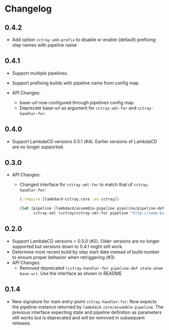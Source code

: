 # Changelog

## 0.4.2

* Add option `cctray-add-prefix` to disable or enable (default) prefixing step names with pipeline name

## 0.4.1

* Support multiple pipelines.
* Support prefixing builds with pipeline name from config map.

* API Changes:
  * base-url now configured through pipelines config map.
  * Deprecate base-url as argument for `cctray-xml-for` and `cctray-handler-for`.

## 0.4.0

* Support LambdaCD versions 0.5.1 (#4). Earlier versions of LambdaCD are no longer supported.

## 0.3.0

* API Changes:
  * Changed interface for `cctray-xml-for` to match that of `cctray-handler-for`:

    ```clojure
    (:require [lambdacd-cctray.core :as cctray])

    (let [pipeline (lambdacd/assemble-pipeline pipeline/pipeline-def {})
          cctray-xml (cctray/cctray-xml-for pipeline "http://some-base-url")
    ```


## 0.2.0

* Support LambdaCD versions > 0.5.0 (#2).
  Older versions are no longer supported but versions down to 0.4.1 might still work.
* Determine most recent build by step start date instead of build number to ensure proper behavior when retriggering (#3)
* API Changes: 
  * Removed deprecated `(cctray-handler-for pipeline-def state-atom base-ur)`. Use the interface as shown in README

## 0.1.4

* New signature for main entry-point `cctray-handler-for`: Now expects the pipeline-instance returned by
  `lambdacd.core/assemble-pipeline`.
  The previous interface expecting state and pipeline definition as parameters still works but is deprecated
  and will be removed in subsequent releases. 